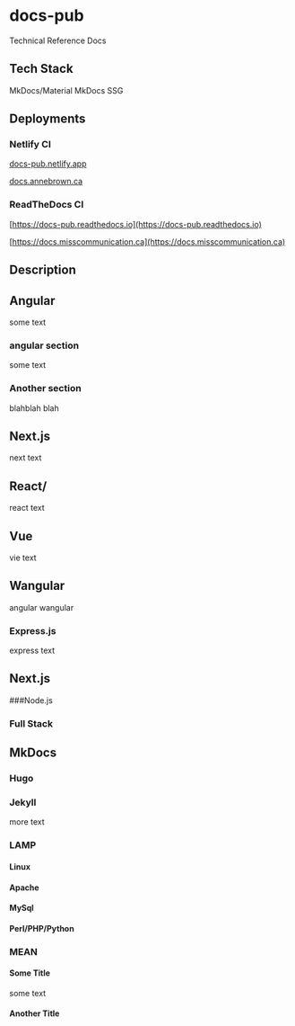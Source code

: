 # docs-pub

Technical Reference Docs

## Tech Stack

MkDocs/Material MkDocs SSG

## Deployments

### Netlify CI

[docs-pub.netlify.app](https://docs-pub.netlify.app)

[docs.annebrown.ca](https://docs.annebrown.ca)

### ReadTheDocs CI

[https://docs-pub.readthedocs.io](https://docs-pub.readthedocs.io)

[https://docs.misscommunication.ca](https://docs.misscommunication.ca)

## Description

## Angular

some text

### angular section

some text
 
 ### Another section
 
 blahblah blah
 
## Next.js

next text

## React/

react text

## Vue

vie text

## Wangular

angular wangular

### Express.js

express text

## Next.js

###Node.js

### Full Stack

## MkDocs

### Hugo

### Jekyll

more text

### LAMP

#### Linux

#### Apache

#### MySql

#### Perl/PHP/Python

### MEAN

#### Some Title

some text

#### Another Title 


